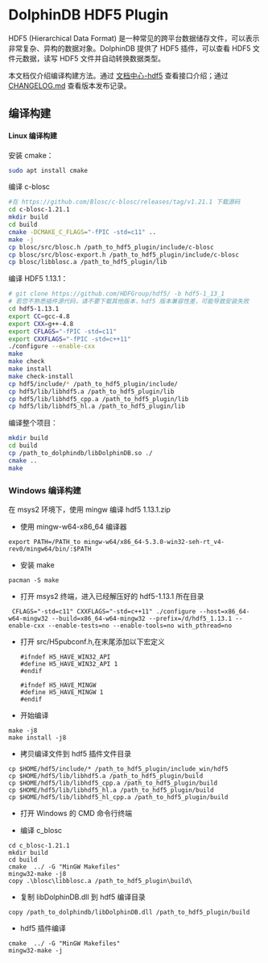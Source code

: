 # DolphinDB HDF5 Plugin

HDF5 (Hierarchical Data Format) 是一种常见的跨平台数据储存文件，可以表示非常复杂、异构的数据对象。DolphinDB 提供了 HDF5 插件，可以查看 HDF5 文件元数据，读写 HDF5 文件并自动转换数据类型。

本文档仅介绍编译构建方法。通过 [文档中心-hdf5](https://docs.dolphindb.cn/zh/plugins/hdf5/hdf5.html) 查看接口介绍；通过 [CHANGELOG.md](./CHANGELOG.md) 查看版本发布记录。

## 编译构建

#### Linux 编译构建

安装 cmake：
```bash
sudo apt install cmake
```
编译 c-blosc
```bash
#在 https://github.com/Blosc/c-blosc/releases/tag/v1.21.1 下载源码
cd c-blosc-1.21.1
mkdir build
cd build
cmake -DCMAKE_C_FLAGS="-fPIC -std=c11" ..
make -j
cp blosc/src/blosc.h /path_to_hdf5_plugin/include/c-blosc
cp blosc/src/blosc-export.h /path_to_hdf5_plugin/include/c-blosc
cp blosc/libblosc.a /path_to_hdf5_plugin/lib
```

编译 HDF5 1.13.1：
```bash
# git clone https://github.com/HDFGroup/hdf5/ -b hdf5-1_13_1
# 若您不熟悉插件源代码，请不要下载其他版本，hdf5 版本兼容性差，可能导致安装失败
cd hdf5-1.13.1
export CC=gcc-4.8
export CXX=g++-4.8
export CFLAGS="-fPIC -std=c11"
export CXXFLAGS="-fPIC -std=c++11"
./configure --enable-cxx
make
make check
make install
make check-install
cp hdf5/include/* /path_to_hdf5_plugin/include/
cp hdf5/lib/libhdf5.a /path_to_hdf5_plugin/lib
cp hdf5/lib/libhdf5_cpp.a /path_to_hdf5_plugin/lib
cp hdf5/lib/libhdf5_hl.a /path_to_hdf5_plugin/lib
```
编译整个项目：
```bash
mkdir build
cd build
cp /path_to_dolphindb/libDolphinDB.so ./
cmake ..
make
```

### Windows 编译构建

在 msys2 环境下，使用 mingw 编译 hdf5 1.13.1.zip
+ 使用 mingw-w64-x86_64 编译器
```
export PATH=/PATH_to mingw-w64/x86_64-5.3.0-win32-seh-rt_v4-rev0/mingw64/bin/:$PATH
```
+ 安装 make
```
pacman -S make
```

+ 打开 msys2 终端，进入已经解压好的 hdf5-1.13.1 所在目录
```
 CFLAGS="-std=c11" CXXFLAGS="-std=c++11" ./configure --host=x86_64-w64-mingw32 --build=x86_64-w64-mingw32 --prefix=/d/hdf5_1.13.1 --enable-cxx --enable-tests=no --enable-tools=no with_pthread=no
```
+ 打开 src/H5pubconf.h,在末尾添加以下宏定义
    ```
    #ifndef H5_HAVE_WIN32_API
    #define H5_HAVE_WIN32_API 1
    #endif

    #ifndef H5_HAVE_MINGW
    #define H5_HAVE_MINGW 1
    #endif
    ```
+ 开始编译
```
make -j8
make install -j8
```

+ 拷贝编译文件到 hdf5 插件文件目录
```
cp $HOME/hdf5/include/* /path_to_hdf5_plugin/include_win/hdf5
cp $HOME/hdf5/lib/libhdf5.a /path_to_hdf5_plugin/build
cp $HOME/hdf5/lib/libhdf5_cpp.a /path_to_hdf5_plugin/build
cp $HOME/hdf5/lib/libhdf5_hl.a /path_to_hdf5_plugin/build
cp $HOME/hdf5/lib/libhdf5_hl_cpp.a /path_to_hdf5_plugin/build
```

+ 打开 Windows 的 CMD 命令行终端

+ 编译 c_blosc
```
cd c_blosc-1.21.1
mkdir build
cd build
cmake  ../ -G "MinGW Makefiles"
mingw32-make -j8
copy .\blosc\libblosc.a /path_to_hdf5_plugin\build\
```
+ 复制 libDolphinDB.dll 到 hdf5 编译目录
```
copy /path_to_dolphindb/libDolphinDB.dll /path_to_hdf5_plugin/build
```

+ hdf5 插件编译
```
cmake  ../ -G "MinGW Makefiles"
mingw32-make -j
```